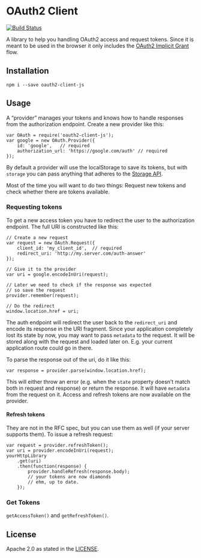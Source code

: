 # OAuth2 Client

[![Build Status](http://img.shields.io/travis/zalando/oauth2-client-js.svg)](https://travis-ci.org/zalando/oauth2-client-js)

A library to help you handling OAuth2 access and request tokens. Since it is meant to be used in the browser it only includes the [OAuth2 Implicit Grant](https://tools.ietf.org/html/rfc6749#section-4.2) flow.

## Installation

    npm i --save oauth2-client-js

## Usage

A “provider” manages your tokens and knows how to handle responses from the authorization endpoint. Create a new provider like this:

    var OAuth = require('oauth2-client-js');
    var google = new OAuth.Provider({
        id: 'google',   // required
        authorization_url: 'https://google.com/auth' // required
    });

By default a provider will use the localStorage to save its tokens, but with `storage` you can pass anything that adheres to the [Storage API](src/storage/storage.js).

Most of the time you will want to do two things: Request new tokens and check whether there are tokens available.

### Requesting tokens

To get a new access token you have to redirect the user to the authorization endpoint. The full URI is constructed like this:

    // Create a new request
    var request = new OAuth.Request({
        client_id: 'my_client_id',  // required
        redirect_uri: 'http://my.server.com/auth-answer'
    });

    // Give it to the provider
    var uri = google.encodeInUri(request);

    // Later we need to check if the response was expected
    // so save the request
    provider.remember(request);

    // Do the redirect
    window.location.href = uri;

The auth endpoint will redirect the user back to the `redirect_uri` and encode its response in the URI fragment. Since your application completely lost its state by now, you may want to pass `metadata` to the request. It will be stored along with the request and loaded later on. E.g. your current application route could go in there.

To parse the response out of the uri, do it like this:

    var response = provider.parse(window.location.href);

This will either throw an error (e.g. when the `state` property doesn’t match both in request and response) or return the response. It will have `metadata` from the request on it. Access and refresh tokens are now available on the provider.

#### Refresh tokens

They are not in the RFC spec, but you can use them as well (if your server supports them). To issue a refresh request:

    var request = provider.refreshToken();
    var uri = provider.encodeInUri(request);
    yourHttpLibrary
        .get(uri)
        .then(function(response) {
            provider.handleRefresh(response.body);
            // your tokens are now diamonds
            // ehm, up to date.
        });

### Get Tokens

`getAccessToken()` and `getRefreshToken()`.

## License

Apache 2.0 as stated in the [LICENSE](LICENSE).